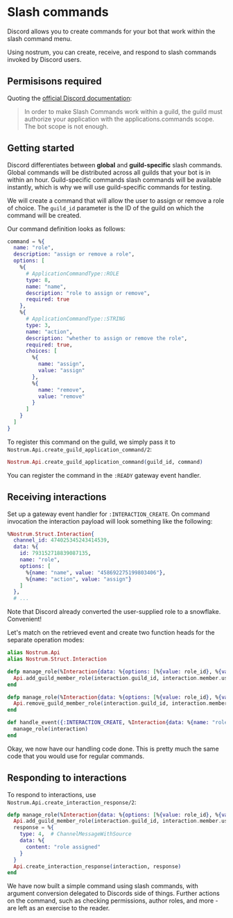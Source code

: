# Slash commands

Discord allows you to create commands for your bot that work within the slash
command menu.

Using nostrum, you can create, receive, and respond to slash commands invoked
by Discord users.

## Permisisons required

Quoting the [official Discord
documentation](https://discord.com/developers/docs/interactions/slash-commands#interaction):

> In order to make Slash Commands work within a guild, the guild must authorize
> your application with the applications.commands scope. The bot scope is not
> enough.

## Getting started

Discord differentiates between **global** and **guild-specific** slash
commands. Global commands will be distributed across all guilds that your bot
is in within an hour. Guild-specific commands slash commands will be available
instantly, which is why we will use guild-specific commands for testing.

We will create a command that will allow the user to assign or remove a role of
choice. The `guild_id` parameter is the ID of the guild on which the command
will be created.

Our command definition looks as follows:

```elixir
command = %{
  name: "role",
  description: "assign or remove a role",
  options: [
    %{
      # ApplicationCommandType::ROLE
      type: 8,
      name: "name",
      description: "role to assign or remove",
      required: true
    },
    %{
      # ApplicationCommandType::STRING
      type: 3,
      name: "action",
      description: "whether to assign or remove the role",
      required: true,
      choices: [
        %{
          name: "assign",
          value: "assign"
        },
        %{
          name: "remove",
          value: "remove"
        }
      ]
    }
  ]
}
```

To register this command on the guild, we simply pass it to
`Nostrum.Api.create_guild_application_command/2`:

```elixir
Nostrum.Api.create_guild_application_command(guild_id, command)
```

You can register the command in the ``:READY`` gateway event handler.

## Receiving interactions

Set up a gateway event handler for ``:INTERACTION_CREATE``. On command
invocation the interaction payload will look something like the following:

```elixir
%Nostrum.Struct.Interaction{
  channel_id: 474025345243414539,
  data: %{
    id: 793152718839087135,
    name: "role",
    options: [
      %{name: "name", value: "458692275199803406"},
      %{name: "action", value: "assign"}
    ]
  },
  # ...
```

Note that Discord already converted the user-supplied role to a snowflake.
Convenient!

Let's match on the retrieved event and create two function heads for the
separate operation modes:

```elixir
alias Nostrum.Api
alias Nostrum.Struct.Interaction

defp manage_role(%Interaction{data: %{options: [%{value: role_id}, %{value: "assign"}]}} = interaction) do
  Api.add_guild_member_role(interaction.guild_id, interaction.member.user.id, role_id)
end

defp manage_role(%Interaction{data: %{options: [%{value: role_id}, %{value: "remove"}]}} = interaction) do
  Api.remove_guild_member_role(interaction.guild_id, interaction.member.user.id, role_id)
end

def handle_event({:INTERACTION_CREATE, %Interaction{data: %{name: "role"}} = interaction, _ws_state}) do
  manage_role(interaction)
end
```

Okay, we now have our handling code done. This is pretty much the same code
that you would use for regular commands.


## Responding to interactions

To respond to interactions, use ``Nostrum.Api.create_interaction_response/2``:

```elixir
defp manage_role(%Interaction{data: %{options: [%{value: role_id}, %{value: "assign"}]}} = interaction) do
  Api.add_guild_member_role(interaction.guild_id, interaction.member.user.id, role_id)
  response = %{
    type: 4,  # ChannelMessageWithSource
    data: %{
      content: "role assigned"
    }
  }
  Api.create_interaction_response(interaction, response)
end
```

We have now built a simple command using slash commands, with argument
conversion delegated to Discords side of things. Further actions on the
command, such as checking permissions, author roles, and more - are left as an
exercise to the reader.
